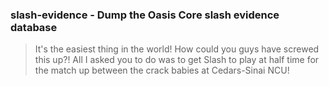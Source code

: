 ### slash-evidence - Dump the Oasis Core slash evidence database

> It's the easiest thing in the world! How could you guys have screwed
> this up?! All I asked you to do was to get Slash to play at half time
> for the match up between the crack babies at Cedars-Sinai NCU!
